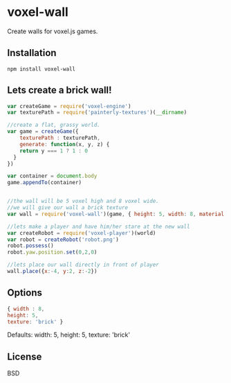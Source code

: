 voxel-wall
==========

Create walls for voxel.js games.

## Installation
```
npm install voxel-wall
```
## Lets create a brick wall!
```js
var createGame = require('voxel-engine')
var texturePath = require('painterly-textures')(__dirname)

//create a flat, grassy world.
var game = createGame({
	texturePath : texturePath,
	generate: function(x, y, z) {
    return y === 1 ? 1 : 0
  }
})

var container = document.body
game.appendTo(container)


//the wall will be 5 voxel high and 8 voxel wide.
//we will give our wall a brick texture
var wall = require('voxel-wall')(game, { height: 5, width: 8, material : 'brick' })

//lets make a player and have him/her stare at the new wall
var createRobot = require('voxel-player')(world)
var robot = createRobot('robot.png')
robot.possess()
robot.yaw.position.set(0,2,0)

//lets place our wall directly in front of player
wall.place({x:-4, y:2, z:-2})
```
## Options
```js
{ width : 8,
height: 5,
texture: 'brick' }
```
Defaults: width: 5, height: 5, texture: 'brick'

## License
BSD